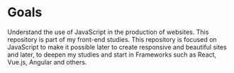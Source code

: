 #  Goals

Understand the use of JavaScript in the production of websites.
This repository is part of my front-end studies. This repository is focused on JavaScript to make it possible later to create responsive and beautiful sites and later, to deepen my studies and start in Frameworks such as React, Vue.js, Angular and others.

